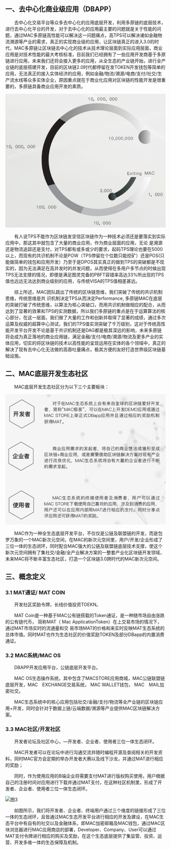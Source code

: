 ## 一、去中心化商业级应用（DBAPP）

&emsp;&emsp;去中心化交易平台等众多去中心化的应用底层开发，利用多原链的底层技术，进行去中心化平台的开发，对于去中心化的应用最主要的问题就是关于性能的问题，通过MAC多原链高性能可以解决这一问题痛点，高TPS可以解决诸如金融物流溯源等产业的需求，真正的实现商业级的应用，让区块链真正的进入3.0的时代，MAC多原链让区块链去中心化的技术从技术理论层面到实际应用层面，商业应用是对技术性能的最大考核标准，目前我们已经拥有了一些应用开发商基于多原链进行应用，未来我们还将会接入更多的应用，从全生态的产业链开始，进行全产业链的底层搭建开发，目前的区块链2.0时代都停留在发TOKEN开发钱包等简单的应用，无法真正的接入实体经济的应用，例如金融/物流/溯源/电商/支付/社交/生产流水线等众多实体企业，原因重点就在于商业化应用对区块链的性能开发是很重要的，多原链具备商业应用开发的素质。

![图1](img/12-1.png "png")

&emsp;&emsp;有人说TPS不能作为区块链发坚信区块链作为一种技术必须还是要落实到实际应用中，那这其中就包含了大量的商业应用，作为商业层面的应用，无论 是溯源还是物流追踪还是支付，对TPS都有或多或少的要求，起码TPS理论也要在5000以上，而现有的共识机制不论是POW（TPS停留在个位数只能挖矿）还是POS(只能做简单的钱包和应用开发）乃至于是DPOS其实真正的做到TPS的突破都是不现实的，因为无法满足在高并发时的并发问题，从而使得在多用户多节点的时候出现TPS无法支撑的情况，即便是满足图灵完备的PBFT容错率高达33%所出现的TPS值也远远无法达到商业级别的应用，与传统VISA的TPS值相差甚远。

&emsp;&emsp;综上所述，MAC团队跳出了传统的区块链思维，我们突破了传统的共识机制思维，传统思维是共 识机制决定TPS从而决定Performance, 多原链MAC在底层的突破打破了传统思维，以算法为核心突破口，而用共识机制做相应的配合，从而达到了显著的效果和TPS的实测数据，所以我们多原链的重点是在于运算算法的核心部分，在这一层面，我们做了大量的工作和创新并取得了显著的成绩，通过多次运算及权威的超算中心测试，我们的TPS值实测突破了千万级别，这对于传统高性能开发平台开发不论是基于共识机制还是DAG都是极其深远的影响，未来多原链将会成为真正落地的商业应用链，满足金融/支付/电商/溯源/物流及更多产业的实体应用，切实的将区块链的技术以高性能的呈现运用在实体的各个领域中，真正的解决了现有去中心化无法做的高吞吐量痛点，极其方便的友好打造世界级区块链基础设施。


## 二、MAC底层开发生态社区

&emsp;&emsp;MAC底层开发生态社区分为以下三个主要板块：

![图2](img/12-2.png "png")

&emsp;&emsp;MAC作为一种全生态底层开发平台，不仅仅是公链及联盟链的开发，而是包罗万象的一个MAC新次元空间，在MAC的新次元空间里，用户/开发/企业形成了三位一体的生态闭环，同时配合MAC强大的公链及联盟链底层技术支撑，使这个新次元空间拥有了集社交/金融/全产业解决方案的一整套产业化区块链开发领域，未来MAC将不断丰富生态社区，打造一个区块链3.0跨时代的MAC新次元空间。


## 三、概念定义

### 3.1 MAT通证/ MAT COIN
&emsp;&emsp;开发社区奖励令牌，长线价值投资TOEKN。

&emsp;&emsp;MAT Coin是一种基于MAC公有链搭载的Token通证，是一种随市场自由涨跌的公有链代币， 简称MAT（ Mac ApplicationToken）在上交易市场的情况下，通过MAT市场实时的流通量和交 易市场MAT的价格和来实时反映MAT生态系统的总体市值。同时MAT也作为生态社区的价值奖励TOKEN及部分DBapp的内置消费通证。

### 3.2 MAC系统/MAC OS
&emsp;&emsp;DBAPP开发应用平台，公链底层开发平台。

&emsp;&emsp;MAC OS生态操作系统，其中包含了MACSTORE应用商城，MAC公链联盟链底层开发，MAC　EXCHANGE交易系统， MAC WALLET钱包， MAC　MAIL加密社交。

&emsp;&emsp;MAC生态系统中的核心应用包括社交/金融/支付/物流等全产业链的区块链应用+开发，同时会针对于数据上链/云端数据/溯源等产业提供MAC区块链解决方案。

### 3.3 MAC社区/开发社区
&emsp;&emsp;开发者论坛及社区中心，—开发者、企业者、使用者三位一体生态闭环。

&emsp;&emsp;MAC开发者可以在论坛中进行沟通交流并随时编程开源及查阅相关的开发资料，同时MAC官方会定期的举办开发者大赛以及线下沙龙，并通过MAT进行相应的奖励；

&emsp;&emsp;同时，作为使用应用的B端企业将需要支付MAT进行版权购买使用，用户根据自己的注册时间对应用进行下载并通过MAT支付，在这种社区机制里，形成了开发者、企业者、使用者三位一体生态闭环。

![图3](img/13-3.png "png")

&emsp;&emsp;如图所示，我们将开发者、企业者、终端用户通过三个维度的链接形成了三位一体的生态闭环，且皆通过MAC生态开发平台进行相应的开发及建设，在MAC生态平台中有自有的社交以及金融体系，即MAC加密邮箱及MAC钱包，通过MAC区块浏览器进行MAC应用商店的部署，Developer、Company、User可以通过MAT支付令牌进行相应的购买及奖励，在这个生态底层提供了集监管、投资、运营、开发多维一体的生态保障及机制。